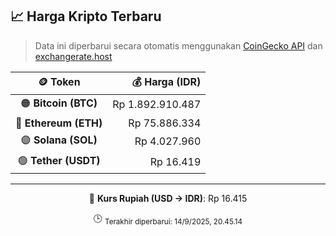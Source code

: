 

<!-- HARGA_KRIPTO -->
## 📈 Harga Kripto Terbaru

> Data ini diperbarui secara otomatis menggunakan [CoinGecko API](https://www.coingecko.com/) dan [exchangerate.host](https://exchangerate.host/)

<div align="center">

| 🪙 Token | 💰 Harga (IDR) |
|:------:|---------------:|
| 🟠 **Bitcoin (BTC)**   | Rp 1.892.910.487 |
| 🔵 **Ethereum (ETH)**  | Rp 75.886.334 |
| 🟣 **Solana (SOL)**    | Rp 4.027.960 |
| 🟢 **Tether (USDT)**   | Rp 16.419 |

---

💱 **Kurs Rupiah (USD → IDR)**: Rp 16.415

🕒 <sub>Terakhir diperbarui: 14/9/2025, 20.45.14</sub>

</div>
<!-- /HARGA_KRIPTO -->